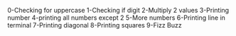 0-Checking for uppercase
1-Checking if digit
2-Multiply 2 values
3-Printing number
4-printing all numbers except 2
5-More numbers
6-Printing line in terminal
7-Printing diagonal
8-Printing squares
9-Fizz Buzz
